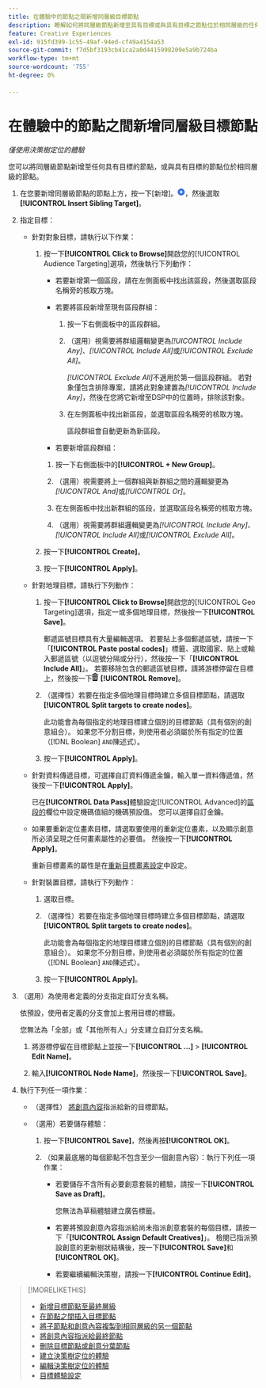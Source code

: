 ```yaml
---
title: 在體驗中的節點之間新增同層級目標節點
description: 瞭解如何將同層級節點新增至具有目標或與具有目標之節點位於相同層級的任何節點。
feature: Creative Experiences
exl-id: 915fd399-1c55-49af-94ed-cf49a4154a53
source-git-commit: f7d5bf3193cb41ca2a0d4415998209e5a9b724ba
workflow-type: tm+mt
source-wordcount: '755'
ht-degree: 0%

---
```


# 在體驗中的節點之間新增同層級目標節點

*僅使用決策樹定位的體驗*

您可以將同層級節點新增至任何具有目標的節點，或與具有目標的節點位於相同層級的節點。

<!-- 1. Open the decision tree:

In a new experience

In an existing experience,
 -->

1. 在您要新增同層級節點的節點上方，按一下[新增]。![](/help/creative/assets/add.png "")，然後選取&#x200B;**[!UICONTROL Insert Sibling Target]**。

1. 指定目標：

   * 針對對象目標，請執行以下作業：

      1. 按一下&#x200B;**[!UICONTROL Click to Browse]**&#x200B;開啟您的[!UICONTROL Audience Targeting]選項，然後執行下列動作：

         * 若要新增第一個區段，請在左側面板中找出該區段，然後選取區段名稱旁的核取方塊。

         * 若要將區段新增至現有區段群組：

            1. 按一下右側面板中的區段群組。

            1. （選用）視需要將群組邏輯變更為&#x200B;*[!UICONTROL Include Any]*、*[!UICONTROL Include All]*&#x200B;或&#x200B;*[!UICONTROL Exclude All]*。

               *[!UICONTROL Exclude All]*&#x200B;不適用於第一個區段群組。 若對象僅包含排除專案，請將此對象建置為&#x200B;*[!UICONTROL Include Any]*，然後在您將它新增至DSP中的位置時，排除該對象。

            1. 在左側面板中找出新區段，並選取區段名稱旁的核取方塊。

               區段群組會自動更新為新區段。

         * 若要新增區段群組：

         1. 按一下右側面板中的&#x200B;**[!UICONTROL + New Group]**。

         1. （選用）視需要將上一個群組與新群組之間的邏輯變更為&#x200B;*[!UICONTROL And]*&#x200B;或&#x200B;*[!UICONTROL Or]*。

         1. 在左側面板中找出新群組的區段，並選取區段名稱旁的核取方塊。

         1. （選用）視需要將群組邏輯變更為&#x200B;*[!UICONTROL Include Any]*、*[!UICONTROL Include All]*&#x200B;或&#x200B;*[!UICONTROL Exclude All]*。

      1. 按一下&#x200B;**[!UICONTROL Create]**。

      1. 按一下&#x200B;**[!UICONTROL Apply]**。

   * 針對地理目標，請執行下列動作：

      1. 按一下&#x200B;**[!UICONTROL Click to Browse]**&#x200B;開啟您的[!UICONTROL Geo Targeting]選項，指定一或多個地理目標，然後按一下&#x200B;**[!UICONTROL Save]**。

         郵遞區號目標具有大量編輯選項。 若要貼上多個郵遞區號，請按一下「**[!UICONTROL Paste postal codes]**」標籤、選取國家、貼上或輸入郵遞區號（以逗號分隔或分行），然後按一下「**[!UICONTROL Include All]**」。 若要移除包含的郵遞區號目標，請將游標停留在目標上，然後按一下![移除](/help/creative/assets/delete.png "移除") **[!UICONTROL Remove]**。

      1. （選擇性）若要在指定多個地理目標時建立多個目標節點，請選取&#x200B;**[!UICONTROL Split targets to create nodes]**。

         此功能會為每個指定的地理目標建立個別的目標節點（具有個別的創意組合）。 如果您不分割目標，則使用者必須屬於所有指定的位置（[!DNL Boolean] `AND`陳述式）。

      1. 按一下&#x200B;**[!UICONTROL Apply]**。

   * 針對資料傳遞目標，可選擇自訂資料傳遞金鑰，輸入單一資料傳遞值，然後按一下&#x200B;**[!UICONTROL Apply]**。

     已在&#x200B;**[!UICONTROL Data Pass]**&#x200B;體驗設定[!UICONTROL Advanced]的[區段的](experience-settings-targeting.md)欄位中設定機碼值組的機碼預設值。 您可以選擇自訂金鑰。

   * 如果要重新定位畫素目標，請選取要使用的重新定位畫素，以及顯示創意所必須呈現之任何畫素屬性的必要值。 然後按一下&#x200B;**[!UICONTROL Apply]**。

     重新目標畫素的屬性是在[重新目標畫素設定](/help/creative/pixels/retargeting-pixel-manage.md)中設定。

   * 針對裝置目標，請執行下列動作：

      1. 選取目標。

      1. （選擇性）若要在指定多個地理目標時建立多個目標節點，請選取&#x200B;**[!UICONTROL Split targets to create nodes]**。

         此功能會為每個指定的地理目標建立個別的目標節點（具有個別的創意組合）。 如果您不分割目標，則使用者必須屬於所有指定的位置（[!DNL Boolean] `AND`陳述式）。

      1. 按一下&#x200B;**[!UICONTROL Apply]**。

1. （選用）為使用者定義的分支指定自訂分支名稱。

   依預設，使用者定義的分支會加上套用目標的標籤。

   您無法為「全部」或「其他所有人」分支建立自訂分支名稱。

   1. 將游標停留在目標節點上並按一下&#x200B;**[!UICONTROL ...]** > **[!UICONTROL Edit Name]**。

   1. 輸入&#x200B;**[!UICONTROL Node Name]**，然後按一下&#x200B;**[!UICONTROL Save]**。

1. 執行下列任一項作業：

   * （選擇性） [將創意內容](experience-assign-creative-bundles.md)指派給新的目標節點。

   * （選用）若要儲存體驗：

      1. 按一下&#x200B;**[!UICONTROL Save]**，然後再按&#x200B;**[!UICONTROL OK]**。

      1. （如果最底層的每個節點不包含至少一個創意內容）：執行下列任一項作業：

         * 若要儲存不含所有必要創意套裝的體驗，請按一下&#x200B;**[!UICONTROL Save as Draft]**。

           您無法為草稿體驗建立廣告標籤。

         * 若要將預設創意內容指派給尚未指派創意套裝的每個目標，請按一下「**[!UICONTROL Assign Default Creatives]**」。 檢閱已指派預設創意的更新樹狀結構後，按一下&#x200B;**[!UICONTROL Save]**&#x200B;和&#x200B;**[!UICONTROL OK]**。

         * 若要繼續編輯決策樹，請按一下&#x200B;**[!UICONTROL Continue Edit]**。

>[!MORELIKETHIS]
>
>* [新增目標節點至最終層級](experience-target-node-add-final.md)
>* [在節點之間插入目標節點](experience-target-node-add-inner.md)
>* [將子節點和創意內容複製到相同層級的另一個節點](experience-target-node-copy.md)
>* [將創意內容指派給最終節點](experience-assign-creative-bundles.md)
>* [刪除目標節點或創意分葉節點](/help/creative/experiences/experience-target-node-delete.md)
>* [建立決策樹定位的體驗](experience-create-targeting.md)
>* [編輯決策樹定位的體驗](experience-edit-targeting.md)
>* [目標體驗設定](experience-settings-targeting.md)
